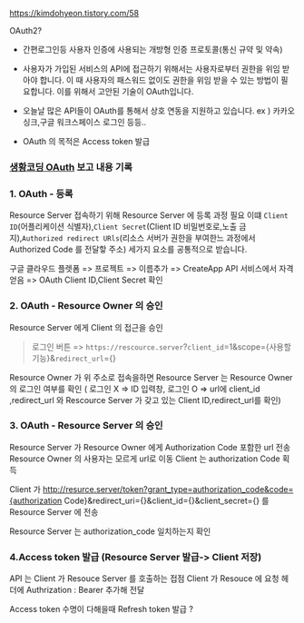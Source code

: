 https://kimdohyeon.tistory.com/58

OAuth2? 
  * 간편로그인등 사용자 인증에 사용되는 개방형 인증 프로토콜(통신 규약 및 약속) 
  * 사용자가 가입된 서비스의 API에 접근하기 위해서는 사용자로부터 권한을 위임 받아야 합니다.
    이 때 사용자의 패스워드 없이도 권한을 위임 받을 수 있는 방법이 필요합니다.
    이를 위해서 고안된 기술이 OAuth입니다.
  * 오늘날 많은 API들이 OAuth를 통해서 상호 연동을 지원하고 있습니다.
    ex ) 카카오 싱크,구글 워크스페이스 로그인 등등..
    
  * OAuth 의 목적은 Access token 발급
  
###  [생황코딩 OAuth](https://opentutorials.org/course/3405) 보고 내용 기록

### 1. OAuth - 등록
Resource Server 접속하기 위해 Resource Server 에 등록 과정 필요
이떄 `Client ID`(어플리케이션 식별자),`Client Secret`(Client ID 비밀번호로,노출 금지),`Authorized redirect URls`(리소스 서버가 권한을 부여한느 과정에서 Authorized Code 를 전달핳 주소) 세가지 요소를 공통적으로 받습니다.

구글 클라우드 플렛폼 
=> 프로젝트 => 이름추가 => CreateApp
API 서비스에서 자격 얻음 => OAuth Client ID,Client Secret 확인

### 2. OAuth - Resource Owner 의 승인
Resource Server 에게 Client 의 접근을 승인
 > 로그인 버튼 => `https://rescource.server`?`client_id`=1&scope={사용할 기능}&`redirect_url`={}

Resource Owner 가 위 주소로 접속을하면
  Resource Server 는 Resource Owner의 로그인 여부를 확인
  ( 로그인 X => ID 입력창, 로그인 O => url에 client_id ,redirect_url 와 Rescource Server 가 갖고 있는 Client ID,redirect_url를 확인)

### 3. OAuth - Resource Server 의 승인

  Resource Server 가 Resource Owner 에게 Authorization Code 포함한 url 전송
  Resource Owner 의 사용자는 모르게 url로 이동 Client 는 authorization Code 획득
  
  Client 가 http://resurce.server/token?grant_type=authorization_code&code={authorization Code}&redirect_uri={}&client_id={}&client_secret={} 를 Resource Server 에 전송

  Resource Server 는 authorization_code 일치하는지 확인


### 4.Access token 발급 (Resource Server 발급-> Client 저장)


API 는 Client 가 Resouce Server 를 호출하는 접점 
Client 가 Resouce 에 요청 헤더에 Authrization : Bearer <totken> 추가해 전달

Access token 수명이 다해을때 Refresh token 발급 ?

